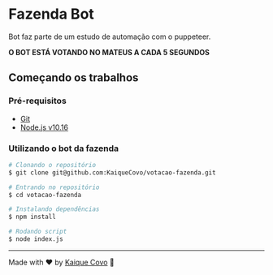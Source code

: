# Fazenda Bot

Bot faz parte de um estudo de automação com o puppeteer.

**O BOT ESTÁ VOTANDO NO MATEUS A CADA 5 SEGUNDOS**

## Começando os trabalhos

### Pré-requisitos

* [Git](https://git-scm.com)
* [Node.js v10.16](https://nodejs.org/en)

### Utilizando o bot da fazenda
```bash
# Clonando o repositório
$ git clone git@github.com:KaiqueCovo/votacao-fazenda.git

# Entrando no repositório
$ cd votacao-fazenda

# Instalando dependências
$ npm install

# Rodando script
$ node index.js
```

---
Made with ♥  by [Kaique Covo](https://www.linkedin.com/in/kaique-covo-a46331147/) :wave: